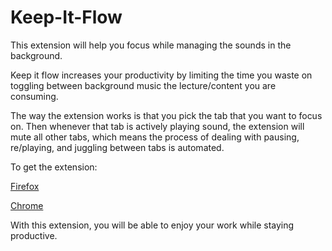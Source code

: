 # Keep-It-Flow

This extension will help you focus while managing the sounds in the background.

Keep it flow increases your productivity by limiting the time you waste on toggling between background music the lecture/content you are consuming.

The way the extension works is that you pick the tab that you want to focus on. Then whenever that tab is actively playing sound, the extension will mute all other tabs, which means the process of dealing with pausing, re/playing, and juggling between tabs is automated.

To get the extension:

[Firefox](https://addons.mozilla.org/en-US/firefox/addon/keep-it-flow/)

[Chrome](https://chrome.google.com/webstore/detail/keep-it-flow/jdmjoifadccaofklghfbnabeclbnainl?hl=en)

With this extension, you will be able to enjoy your work while staying productive.
